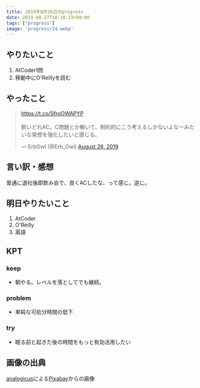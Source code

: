 ```yaml
---
title: 2019年8月26日のprogress
date: 2019-08-27T18:18:23+09:00
tags: ["progress"]
image: 'progress/14.webp'
---
```


<!-- 序文があってもいいかも -->

## やりたいこと
<!-- 実現可能性を考慮して -->
1. AtCoder1問
1. 移動中にO'Reillyを読む

## やったこと
<!-- twitterとか埋め込みながら -->
<blockquote class="twitter-tweet"><p lang="ja" dir="ltr"><a href="https://t.co/SfroOWAPYP">https://t.co/SfroOWAPYP</a><br><br>酔いどれAC。C問題とか解いて、制約的にこう考えるしかないよなーみたいな発想を強化したいと感じる。</p>&mdash; ErbOwl (@Erb_Owl) <a href="https://twitter.com/Erb_Owl/status/1165988930316931073?ref_src=twsrc%5Etfw">August 26, 2019</a></blockquote> <script async src="https://platform.twitter.com/widgets.js" charset="utf-8"></script>

## 言い訳・感想
<!-- 理由をつけることで解決の緒を見つける -->
普通に退社後即飲み会で、良くACしたな、って感じ。逆に。

## 明日やりたいこと
<!-- 実現可能性を考慮して -->
1. AtCoder
1. O'Reilly
1. 英語

## KPT
<!-- やりたいこととやったことの差分を埋めるために必要なこと -->

### keep
- 朝やる。レベルを落としてでも継続。

### problem
- 単純な可処分時間の低下

### try
- 眠る前と起きた後の時間をもっと有効活用したい

## 画像の出典
<a href="https://pixabay.com/ja/users/analogicus-8164369/?utm_source=link-attribution&amp;utm_medium=referral&amp;utm_campaign=image&amp;utm_content=4426419">analogicus</a>による<a href="https://pixabay.com/ja/?utm_source=link-attribution&amp;utm_medium=referral&amp;utm_campaign=image&amp;utm_content=4426419">Pixabay</a>からの画像
